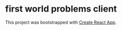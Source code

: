 # first world problems client

This project was bootstrapped with [Create React App](https://github.com/facebookincubator/create-react-app).

